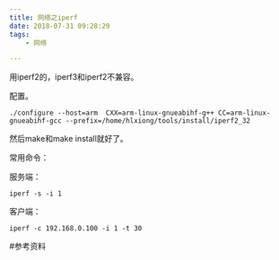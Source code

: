 ```yaml
---
title: 网络之iperf
date: 2018-07-31 09:28:29
tags:
	- 网络

---
```




用iperf2的，iperf3和iperf2不兼容。

配置。

```
./configure --host=arm  CXX=arm-linux-gnueabihf-g++ CC=arm-linux-gnueabihf-gcc --prefix=/home/hlxiong/tools/install/iperf2_32
```

然后make和make install就好了。



常用命令：

服务端：

```
iperf -s -i 1
```

客户端：

```
iperf -c 192.168.0.100 -i 1 -t 30
```



#参考资料

